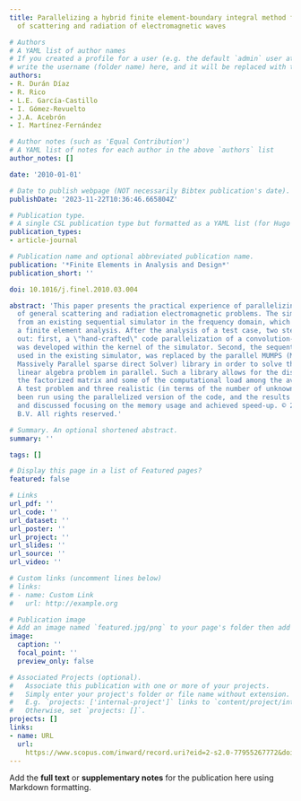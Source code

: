 ```yaml
---
title: Parallelizing a hybrid finite element-boundary integral method for the analysis
  of scattering and radiation of electromagnetic waves

# Authors
# A YAML list of author names
# If you created a profile for a user (e.g. the default `admin` user at `content/authors/admin/`), 
# write the username (folder name) here, and it will be replaced with their full name and linked to their profile.
authors:
- R. Durán Díaz
- R. Rico
- L.E. García-Castillo
- I. Gómez-Revuelto
- J.A. Acebrón
- I. Martínez-Fernández

# Author notes (such as 'Equal Contribution')
# A YAML list of notes for each author in the above `authors` list
author_notes: []

date: '2010-01-01'

# Date to publish webpage (NOT necessarily Bibtex publication's date).
publishDate: '2023-11-22T10:36:46.665804Z'

# Publication type.
# A single CSL publication type but formatted as a YAML list (for Hugo requirements).
publication_types:
- article-journal

# Publication name and optional abbreviated publication name.
publication: '*Finite Elements in Analysis and Design*'
publication_short: ''

doi: 10.1016/j.finel.2010.03.004

abstract: 'This paper presents the practical experience of parallelizing a simulator
  of general scattering and radiation electromagnetic problems. The simulator stems
  from an existing sequential simulator in the frequency domain, which is based on
  a finite element analysis. After the analysis of a test case, two steps were carried
  out: first, a \"hand-crafted\" code parallelization of a convolution-type operation
  was developed within the kernel of the simulator. Second, the sequential HSL library,
  used in the existing simulator, was replaced by the parallel MUMPS (MUltifrontal
  Massively Parallel sparse direct Solver) library in order to solve the associated
  linear algebra problem in parallel. Such a library allows for the distribution of
  the factorized matrix and some of the computational load among the available processors.
  A test problem and three realistic (in terms of the number of unknowns) cases have
  been run using the parallelized version of the code, and the results are presented
  and discussed focusing on the memory usage and achieved speed-up. © 2010 Elsevier
  B.V. All rights reserved.'

# Summary. An optional shortened abstract.
summary: ''

tags: []

# Display this page in a list of Featured pages?
featured: false

# Links
url_pdf: ''
url_code: ''
url_dataset: ''
url_poster: ''
url_project: ''
url_slides: ''
url_source: ''
url_video: ''

# Custom links (uncomment lines below)
# links:
# - name: Custom Link
#   url: http://example.org

# Publication image
# Add an image named `featured.jpg/png` to your page's folder then add a caption below.
image:
  caption: ''
  focal_point: ''
  preview_only: false

# Associated Projects (optional).
#   Associate this publication with one or more of your projects.
#   Simply enter your project's folder or file name without extension.
#   E.g. `projects: ['internal-project']` links to `content/project/internal-project/index.md`.
#   Otherwise, set `projects: []`.
projects: []
links:
- name: URL
  url: 
    https://www.scopus.com/inward/record.uri?eid=2-s2.0-77955267772&doi=10.1016%2fj.finel.2010.03.004&partnerID=40&md5=7412f863f17f8173616e65273ca2c3be
---
```


Add the **full text** or **supplementary notes** for the publication here using Markdown formatting.
